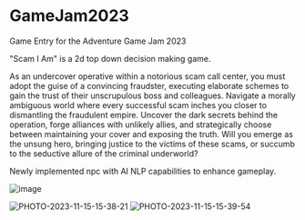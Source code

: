 # GameJam2023
Game Entry for the Adventure Game Jam 2023 

"Scam I Am" is a 2d top down decision making game.

As an undercover operative within a notorious scam call center, you must adopt the guise of a convincing fraudster, executing elaborate schemes to gain the trust of their unscrupulous boss and colleagues. Navigate a morally ambiguous world where every successful scam inches you closer to dismantling the fraudulent empire. Uncover the dark secrets behind the operation, forge alliances with unlikely allies, and strategically choose between maintaining your cover and exposing the truth. Will you emerge as the unsung hero, bringing justice to the victims of these scams, or succumb to the seductive allure of the criminal underworld?

Newly implemented npc with AI NLP capabilities to enhance gameplay.

![image](https://github.com/lusr18/GameJam2023/assets/67540142/3df738cd-0023-4423-880d-dc8bbbf7b606)

![PHOTO-2023-11-15-15-38-21](https://github.com/lusr18/GameJam2023/assets/67540142/8202a496-9eb8-4ef6-b9e2-fb94f926826b)
![PHOTO-2023-11-15-15-39-54](https://github.com/lusr18/GameJam2023/assets/67540142/d331f760-e5d4-4467-a094-fbd7f5d3a4b6)
